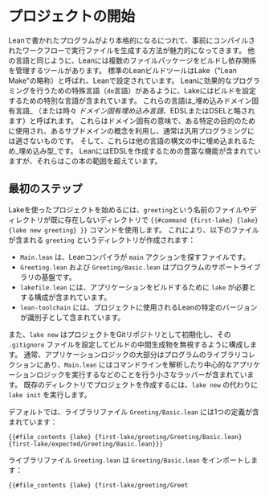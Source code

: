 # プロジェクトの開始

Leanで書かれたプログラムがより本格的になるにつれて、事前にコンパイルされたワークフローで実行ファイルを生成する方法が魅力的になってきます。
他の言語と同じように、Leanには複数のファイルパッケージをビルドし依存関係を管理するツールがあります。
標準のLeanビルドツールはLake（"Lean Make"の略称）と呼ばれ、Leanで設定されています。
Leanに効果的なプログラミングを行うための特殊言語（`do`言語）があるように、Lakeにはビルドを設定するための特別な言語が含まれています。
これらの言語は_埋め込みドメイン固有言語_ （または時々 _ドメイン固有埋め込み言語_、EDSLまたはDSELと略されます）と呼ばれます。
これらはドメイン固有の意味で、ある特定の目的のために使用され、あるサブドメインの概念を利用し、通常は汎用プログラミングには適さないものです。
そして、これらは他の言語の構文の中に埋め込まれるため_埋め込み型_です。
LeanにはEDSLを作成するための豊富な機能が含まれていますが、それらはこの本の範囲を超えています。

## 最初のステップ

Lakeを使ったプロジェクトを始めるには、`greeting`という名前のファイルやディレクトリが既に存在しないディレクトリで `{{#command {first-lake} {lake} {lake new greeting} }}` コマンドを使用します。
これにより、以下のファイルが含まれる `greeting` というディレクトリが作成されます：

 * `Main.lean` は、Leanコンパイラが `main` アクションを探すファイルです。
 * `Greeting.lean` および `Greeting/Basic.lean` はプログラムのサポートライブラリの基盤です。
 * `lakefile.lean` には、アプリケーションをビルドするために `lake` が必要とする構成が含まれています。
 * `lean-toolchain` には、プロジェクトに使用されるLeanの特定のバージョンが識別子として含まれています。

また、`lake new` はプロジェクトをGitリポジトリとして初期化し、その `.gitignore` ファイルを設定してビルドの中間生成物を無視するように構成します。
通常、アプリケーションロジックの大部分はプログラムのライブラリコレクションにあり、`Main.lean` にはコマンドラインを解析したり中心的なアプリケーションロジックを実行するなどのことを行う小さなラッパーが含まれています。
既存のディレクトリでプロジェクトを作成するには、`lake new` の代わりに `lake init` を実行します。

デフォルトでは、ライブラリファイル `Greeting/Basic.lean` には1つの定義が含まれています：
```lean
{{#file_contents {lake} {first-lake/greeting/Greeting/Basic.lean} {first-lake/expected/Greeting/Basic.lean}}}
```
ライブラリファイル `Greeting.lean` は `Greeting/Basic.lean` をインポートします：
```lean
{{#file_contents {lake} {first-lake/greeting/Greet